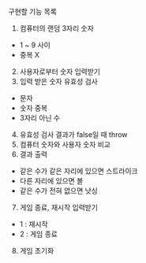 구현할 기능 목록

1. 컴퓨터의 랜덤 3자리 숫자
  - 1 ~ 9 사이
  - 중복 X
2. 사용자로부터 숫자 입력받기
3. 입력 받은 숫자 유효성 검사
  - 문자
  - 숫자 중복
  - 3자리 아닌 수
4. 유효성 검사 결과가 false일 때 throw
5. 컴퓨터 숫자와 사용자 숫자 비교
6. 결과 출력
  - 같은 수가 같은 자리에 있으면 스트라이크
  - 다른 자리에 있으면 볼
  - 같은 수가 전혀 없으면 낫싱
7. 게임 종료, 재시작 입력받기
  - 1 : 재시작
  - 2 : 게임 종료
8. 게임 초기화